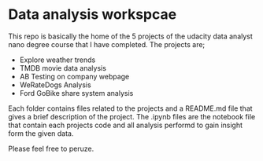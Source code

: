 # Data analysis workspcae 
This repo is basically the home of the 5 projects of the udacity data analyst nano degree course that I have completed. The projects are;
* Explore weather trends
* TMDB movie data analysis
* AB Testing on company webpage
* WeRateDogs Analysis
* Ford GoBike share system analysis

Each folder contains files related to the projects and a README.md file that gives a brief description of the project. The .ipynb files are the notebook file that contain each projects code and all analysis performd to gain insight form the given data.

Please feel free to peruze.




